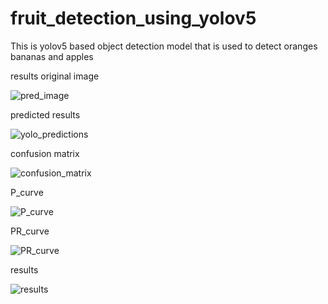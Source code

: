 # fruit_detection_using_yolov5

This is yolov5 based object detection model that is used to detect oranges bananas and apples

results
original image 

![pred_image](https://github.com/user-attachments/assets/85808825-cbeb-4833-a5e9-05193109f9e9)

predicted results

![yolo_predictions](https://github.com/user-attachments/assets/e83014c4-dac6-413a-aa43-8ad6ee636866)

confusion matrix

![confusion_matrix](https://github.com/user-attachments/assets/db516d9c-6062-409c-9472-46bbc5b82778)

P_curve

![P_curve](https://github.com/user-attachments/assets/ffdb08de-c0c8-4757-a2ec-f0702da008e4)

PR_curve

![PR_curve](https://github.com/user-attachments/assets/a4d134ed-9534-42e5-9919-a3505c6a5b52)

results

![results](https://github.com/user-attachments/assets/fafbe262-7d21-4732-9e9a-44db96deac39)

